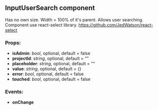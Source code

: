 ## **InputUserSearch component**

Has no own size. Width = 100% of it's parent. Allows user searching. Component use react-select library. https://github.com/JedWatson/react-select

### Props:

- **isAdmin**: _bool_, optional, default = false
- **projectId**: _string_, optional, default = ""
- **placeholder**: _string_, optional, default = ""
- **value**: _string_, optional, default = {}
- **error**: _bool_, optional, default = false
- **touched**: _bool_, optional, default = false

### Events:

- **onChange**
